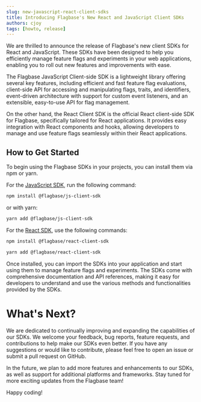 ```yaml
---
slug: new-javascript-react-client-sdks
title: Introducing Flagbase's New React and JavaScript Client SDKs
authors: cjoy
tags: [howto, release]
---
```


We are thrilled to announce the release of Flagbase's new client SDKs for React and JavaScript. These SDKs have been designed to help you efficiently manage feature flags and experiments in your web applications, enabling you to roll out new features and improvements with ease.

The Flagbase JavaScript Client-side SDK is a lightweight library offering several key features, including efficient and fast feature flag evaluations, client-side API for accessing and manipulating flags, traits, and identifiers, event-driven architecture with support for custom event listeners, and an extensible, easy-to-use API for flag management.

<!--truncate-->

On the other hand, the React Client SDK is the official React client-side SDK for Flagbase, specifically tailored for React applications. It provides easy integration with React components and hooks, allowing developers to manage and use feature flags seamlessly within their React applications.

## How to Get Started
To begin using the Flagbase SDKs in your projects, you can install them via npm or yarn.

For the [JavaScript SDK](https://flagbase.com/docs/sdk/javascript), run the following command:
```bash
npm install @flagbase/js-client-sdk
```
or with yarn:
```bash
yarn add @flagbase/js-client-sdk
```

For the [React SDK](https://flagbase.com/docs/sdk/react), use the following commands:
```bash
npm install @flagbase/react-client-sdk
```

```bash
yarn add @flagbase/react-client-sdk
```

Once installed, you can import the SDKs into your application and start using them to manage feature flags and experiments. The SDKs come with comprehensive documentation and API references, making it easy for developers to understand and use the various methods and functionalities provided by the SDKs.

# What's Next?
We are dedicated to continually improving and expanding the capabilities of our SDKs. We welcome your feedback, bug reports, feature requests, and contributions to help make our SDKs even better. If you have any suggestions or would like to contribute, please feel free to open an issue or submit a pull request on GitHub.

In the future, we plan to add more features and enhancements to our SDKs, as well as support for additional platforms and frameworks. Stay tuned for more exciting updates from the Flagbase team!

Happy coding!